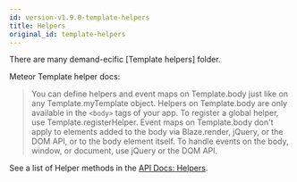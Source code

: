 ```yaml
---
id: version-v1.9.0-template-helpers
title: Helpers
original_id: template-helpers
---
```

    
There are many demand-ecific [Template helpers] folder.

Meteor Template helper docs:

> You can define helpers and event maps on Template.body just like on any Template.myTemplate object.
> Helpers on Template.body are only available in the `<body>` tags of your app. To register a global helper, use Template.registerHelper. Event maps on Template.body don't apply to elements added to the body via Blaze.render, jQuery, or the DOM API, or to the body element itself. To handle events on the body, window, or document, use jQuery or the DOM API.

See a list of Helper methods in the [API Docs: Helpers](http://api.docs.demandcluster.com/Helpers.html).
